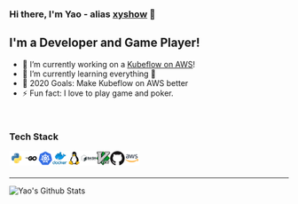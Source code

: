 ### Hi there, I'm Yao - alias [xyshow](linkedin) 👋

## I'm a Developer and Game Player! 
- 🔭 I’m currently working on a [Kubeflow on AWS][kubeflowwebsite]!
- 🌱 I’m currently learning everything 🤣
- 🥅 2020 Goals: Make Kubeflow on AWS better
- ⚡ Fun fact: I love to play game and poker.
<br />

### Tech Stack
<img align="left" alt="Python" width="26px" src="https://raw.githubusercontent.com/github/explore/master/topics/python/python.png" />
<img align="left" alt="Golang" width="26px" src="https://raw.githubusercontent.com/github/explore/master/topics/go/go.png" />
<img align="left" alt="Kubernetes" width="26px" src="https://raw.githubusercontent.com/github/explore/master/topics/kubernetes/kubernetes.png" />
<img align="left" alt="Docker" width="26px" src="https://raw.githubusercontent.com/github/explore/master/topics/docker/docker.png" />
<img align="left" alt="Linux" width="26px" src="https://raw.githubusercontent.com/github/explore/master/topics/linux/linux.png" />
<img align="left" alt="Bash" width="26px" src="https://raw.githubusercontent.com/github/explore/master/topics/bash/bash.png" />
<img align="left" alt="Vim" width="26px" src="https://raw.githubusercontent.com/github/explore/master/topics/vim/vim.png" />
<img align="left" alt="GitHub" width="26px" src="https://raw.githubusercontent.com/github/explore/master/topics/github/github.png" />
<img align="left" alt="AWS" width="26px" src="https://raw.githubusercontent.com/github/explore/master/topics/aws/aws.png" />

<br />
<br />

---

<img align="left" alt="Yao's Github Stats" src="https://github-readme-stats.vercel.app/api?username=PatrickXYS&show_icons=true&hide_border=true" />

[kubeflowwebsite]: https://github.com/kubeflow 
[linkedin]: https://www.linkedin.com/in/yao-chuck-xiao-6639a4167/
